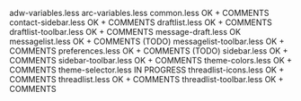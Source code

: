 adw-variables.less
arc-variables.less
common.less						OK + COMMENTS
contact-sidebar.less			OK + COMMENTS
draftlist.less					OK + COMMENTS
draftlist-toolbar.less			OK + COMMENTS
message-draft.less				OK
messagelist.less				OK + COMMENTS (TODO)
messagelist-toolbar.less		OK + COMMENTS
preferences.less				OK + COMMENTS (TODO)
sidebar.less					OK + COMMENTS
sidebar-toolbar.less			OK + COMMENTS
theme-colors.less				OK + COMMENTS
theme-selector.less				IN PROGRESS
threadlist-icons.less			OK + COMMENTS
threadlist.less					OK + COMMENTS
threadlist-toolbar.less			OK + COMMENTS

